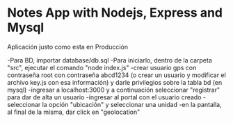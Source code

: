 # Notes App with Nodejs, Express and Mysql

Aplicación justo como esta en Producción

-Para BD, importar database/db.sql
-Para iniciarlo, dentro de la carpeta "src", ejecutar el comando "node index.js"
-crear usuario gps con contraseña root con contraseña abcd1234 (o crear un usuario y modificar el archivo key.js con esa información) y darle privilegios sobre la tabla bd (en mysql)
-ingresar a localhost:3000 y a continuación seleccionar "registrar" para dar de alta un usuario
-ingresar al portal con el usuario creado
-seleccionar la opción "ubicación" y seleccionar una unidad
-en la pantalla, al final de la misma, dar click en "geolocation"